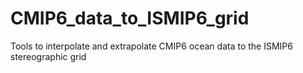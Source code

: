 # CMIP6_data_to_ISMIP6_grid
Tools to interpolate and extrapolate CMIP6 ocean data to the ISMIP6 stereographic grid
